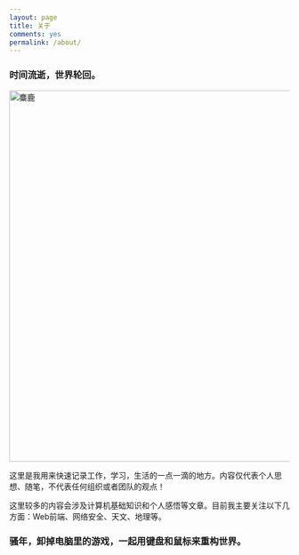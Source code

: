```yaml
---
layout: page
title: 关于
comments: yes
permalink: /about/
---
```



###  时间流逝，世界轮回。

<img title="麋鹿" src="http://ww2.sinaimg.cn/mw690/0063aUwXjw8epw3v98ttmj30dw0dwt9s.jpg" alt="麋鹿" width="580" height="668" />



这里是我用来快速记录工作，学习，生活的一点一滴的地方。内容仅代表个人思想、随笔，不代表任何组织或者团队的观点！</p>

这里较多的内容会涉及计算机基础知识和个人感悟等文章。目前我主要关注以下几方面：Web前端、网络安全、天文、地理等。</p>

### 骚年，卸掉电脑里的游戏，一起用键盘和鼠标来重构世界。









